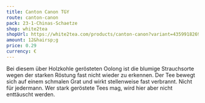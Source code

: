 ```yaml
---
title: Canton Canon TGY
route: canton-canon
pack: 23-1-Chinas-Schaetze
shop: white2tea
shopUrl: https://white2tea.com/products/canton-canon?variant=43599182692580
amount: 12&hairsp;g
price: 0.29
currency: €
---
```

Bei diesem über Holzkohle gerösteten Oolong ist die blumige Strauchsorte wegen der starken Röstung fast nicht wieder zu erkennen. Der Tee bewegt sich auf einem schmalen Grat und wirkt stellenweise fast verbrannt. Nicht für jedermann. Wer stark geröstete Tees mag, wird hier aber nicht enttäuscht werden.